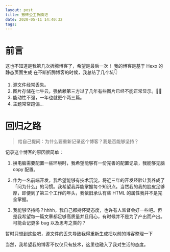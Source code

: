 ```yaml
---
layout: post
title: 搬砖公主折腾记
date: 2020-05-11 14:40:32
tags:
---
```


# 前言

这也不知道是我第几次折腾博客了，希望是最后一次！
我的博客是基于 Hexo 的静态页面生成
在不断折腾博客的时候，我总结了几个坑👇

1. 源文件经常丢失。
2. 图片存储在七牛云，强依赖第三方过了几年有些图片已经不能正常显示。🤦‍♀️
3. 能动性不强，一年也就更个两三篇。
3. 主题常常跑偏...

# 回归之路

> 给自己提问：为什么要重新记录这个博客？我是否能够坚持？

记录这个博客的原因很简单：

1. 换电脑需要配置一些环境时，我希望能够有一份完善的配置记录，我能够无脑 copy 配置。

2. 作为一名前端开发，我希望能够有技术沉淀。将近三年的开发经验让我养成了「问为什么」的习惯。我希望我弄能掌握每个知识点。当然我的我的脸皮足够厚，即便到了第三个工作的年头，我依旧承认有些 HTML 的属性我并不是完全掌握。

3. 我能够坚持吗？hhhh，我自己都持怀疑态度，也许有人监督会好一些吧。但是我希望每一篇文章都足够高质量并且用心，有时候并不是为了产出而产出。可能会记更多 bug 以及思考之类的？


暂时只想到这些吧，源文件的丢失导致我得重新生成把以前的博客整理一下

当然，我希望我的博客不仅仅只有技术，这里也融入了我对生活的态度。


